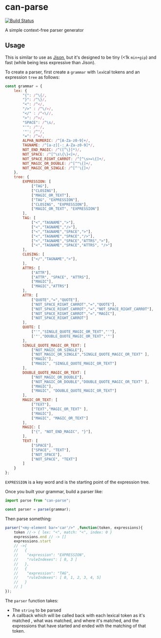 # can-parse

[![Build Status](https://travis-ci.org/canjs/can-parse.png?branch=master)](https://travis-ci.org/canjs/can-parse)

A simple context-free parser generator

## Usage

This is similar to use as [Jison](http://zaa.ch/jison/), but it's designed to be
tiny (<1k `min+gip`) and fast (while being less expressive than Jison).

To create a parser, first create a `grammar` with `lex`ical tokens and
an expression `tree` as follows:

```js
const grammar = {
	lex: {
		"{": /^\{/,
		"}": /^\}/,
		"<": /^</,
		"/>" : /^\/>/,
		"</" : /^<\//,
		">": /^>/,
		"SPACE": /^\s/,
		"'": /^'/,
		'"': /^"/,
		"=": /^=/,
		ALPHA_NUMERIC: /^[A-Za-z0-9]+/,
		TAGNAME: /^[a-z][-:_A-Za-z0-9]*/,
		NOT_END_MAGIC: /^([^\}]*)/,
		NOT_SPACE: /^[^\s\{\}<]+/,
		NOT_SPACE_RIGHT_CARROT: /^[^\s>=\{]+/,
		NOT_MAGIC_OR_DOUBLE: /^[^"\{]+/,
		NOT_MAGIC_OR_SINGLE: /^[^'\{]+/
	},
	tree: {
		EXPRESSION: [
			["TAG"],
			["CLOSING"],
			["MAGIC_OR_TEXT"],
			["TAG", "EXPRESSION"],
			["CLOSING", "EXPRESSION"],
			["MAGIC_OR_TEXT", "EXPRESSION"]
		],
		TAG: [
			["<","TAGNAME",">"],
			["<","TAGNAME","/>"],
			["<","TAGNAME","SPACE",">"],
			["<","TAGNAME","SPACE","/>"],
			["<","TAGNAME","SPACE","ATTRS",">"],
			["<","TAGNAME","SPACE","ATTRS", "/>"]
		],
		CLOSING: [
			["</","TAGNAME",">"],
		],
		ATTRS: [
			["ATTR"],
			["ATTR", "SPACE", "ATTRS"],
			["MAGIC"],
			["MAGIC","ATTRS"]
		],
		ATTR: [
			["QUOTE","=","QUOTE"],
			["NOT_SPACE_RIGHT_CARROT","=","QUOTE"],
			["NOT_SPACE_RIGHT_CARROT","=","NOT_SPACE_RIGHT_CARROT"],
			["NOT_SPACE_RIGHT_CARROT","=","MAGIC"],
			["NOT_SPACE_RIGHT_CARROT"]
		],
		QUOTE: [
			["'","SINGLE_QUOTE_MAGIC_OR_TEXT","'"],
			['"',"DOUBLE_QUOTE_MAGIC_OR_TEXT",'"']
		],
		SINGLE_QUOTE_MAGIC_OR_TEXT: [
			["NOT_MAGIC_OR_SINGLE"],
			["NOT_MAGIC_OR_SINGLE","SINGLE_QUOTE_MAGIC_OR_TEXT" ],
			["MAGIC"],
			["MAGIC", "SINGLE_QUOTE_MAGIC_OR_TEXT"]
		],
		DOUBLE_QUOTE_MAGIC_OR_TEXT: [
			["NOT_MAGIC_OR_DOUBLE"],
			["NOT_MAGIC_OR_DOUBLE","DOUBLE_QUOTE_MAGIC_OR_TEXT" ],
			["MAGIC"],
			["MAGIC", "DOUBLE_QUOTE_MAGIC_OR_TEXT"]
		],
		MAGIC_OR_TEXT: [
			["TEXT"],
			["TEXT","MAGIC_OR_TEXT" ],
			["MAGIC"],
			["MAGIC", "MAGIC_OR_TEXT"]
		],
		MAGIC: [
			["{", "NOT_END_MAGIC", "}"],
		],
		TEXT: [
			["SPACE"],
			["SPACE", "TEXT"],
			["NOT_SPACE"],
			["NOT_SPACE", "TEXT"]
		]
	}
};
```

`EXPRESSION` is a key word and is the starting point of the expression tree.  

Once you built your grammar, build a parser like:

```js
import parse from "can-parse";

const parser = parse(grammar);
```


Then parse something:

```js
parser("<my-element bar='car'/>" ,function(token, expressions){
	token //-> { lex: "<", match: "<", index: 0 }
	expressions.end // -> []
	expressions.start
	// ->[
	//   {
	//    "expression": "EXPRESSION",
	//    "ruleIndexes": [ 0, 3 ]
	//   },
	//   {
	//    "expression": "TAG",
	//    "ruleIndexes": [ 0, 1, 2, 3, 4, 5]
	//   }
	// ]
});
```

The `parser` function takes:

 - The `string` to be parsed 
 - A callback which will be called back with each
lexical token as it's matched , what was matched, and where it's matched, and the expressions that have started and ended with the matching of that token.
